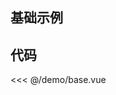 ## 基础示例

<script setup>
import proForm from '../lib/components/proForm/index.tsx'


const formItems = [
        {
            type:'input',
            label:'姓名',
            key:'name',
            tooltipConfig:{
                show:true,
                text:'自己的真实姓名'
            }
        },
         {
            type:'inputNumber',
            label:'年龄',
            key:'age'
        },
        {
            type:'radio',
            label:'婚姻情况',
            key:'maritalStatus',
            valueEnum:[
                {
                    label:'已婚',
                    value:'1'
                },
                {
                    label:'未婚',
                    value:'0'
                },
            ]
        },
        {
            type:'select',
            label:'爱好',
            key:'like',
            valueEnum:[
                {
                    label:'足球',
                    value:'0'
                },
                {
                    label:'篮球',
                    value:'1'
                },
                {
                    label:'乒乓球',
                    value:'2',
                    disabled:true
                },
            ]
        },
        {
            type:'rate',
            label:'朋友打分',
            key:'rate'
        },
         {
            type:'switch',
            label:'是否工作',
            key:'job'
        },
        {
            type:'timePicker',
            label:'早上几点起床',
            key:'getup',
            tooltipConfig:{
                show:true,
                text:'时分秒'
            }
        },
        {
            type:'datePicker',
            label:'出生年月',
            key:'born'
        },
        {
            type:'colorPicker',
            label:'喜欢的颜色',
            key:'color',
            tooltipConfig:{
                show:true,
                text:'多彩的颜色'
            }
        },
         {
            type:'checkbox',
            label:'喜欢的食物',
            key:'food',
            valueEnum:[
                {
                    label:'苹果',
                    value:'0'
                },
                {
                    label:'香蕉',
                    value:'1'
                },
                {
                    label:'西瓜',
                    value:'2',
                    disabled:true
                },
            ]
        },
        {
            type:'upload',
            label:'上传头像',
            key:'avatar',
            buttonText:'上传图片',
        },
        {
            type:'slider',
            label:'自我打分',
            key:'slider',
        },
        {
            type:'divider',
            text:'配偶信息'
        },
    ]

const formProps = {
    labelPlacement:'left',
    rules: {
        name: {
          required: true,
          message: '请输入姓名',
          trigger: ['input']
        }
      }
}

const initialValues = {
    name:'hello'
}

const onValuesChange = (key,value) => {
    console.log(key,value)
}


</script>

<proForm 
:formItems="formItems" 
:formProps="formProps" 
title="个人信息录入" 
resetButton 
isKeyPressSubmit 
:initialValues="initialValues" 
:onValuesChange="onValuesChange"
/>

## 代码

<<< @/demo/base.vue
